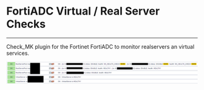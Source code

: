 # FortiADC Virtual / Real Server Checks #
----------------------------

Check_MK plugin for the Fortinet FortiADC to monitor realservers an virtual services.

![Screenshot](screenshot.png?raw=true "Screenshot")